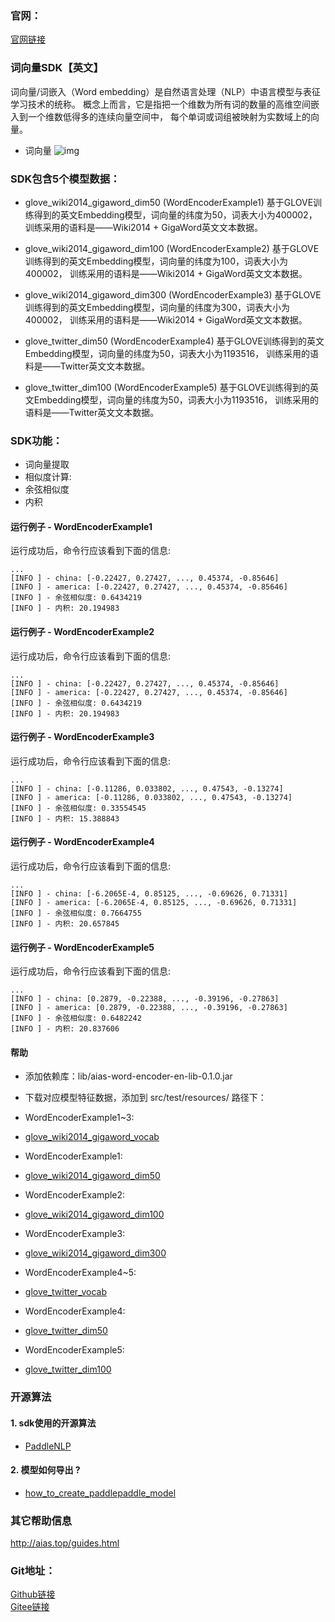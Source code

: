 ### 官网：
[官网链接](http://www.aias.top/)


### 词向量SDK【英文】
词向量/词嵌入（Word embedding）是自然语言处理（NLP）中语言模型与表征学习技术的统称。
概念上而言，它是指把一个维数为所有词的数量的高维空间嵌入到一个维数低得多的连续向量空间中，
每个单词或词组被映射为实数域上的向量。


- 词向量
![img](https://aias-home.oss-cn-beijing.aliyuncs.com/AIAS/nlp_sdks/word_vector_en.png)

### SDK包含5个模型数据：
-  glove_wiki2014_gigaword_dim50 (WordEncoderExample1)
   基于GLOVE训练得到的英文Embedding模型，词向量的纬度为50，词表大小为400002，
   训练采用的语料是——Wiki2014 + GigaWord英文文本数据。
  
-  glove_wiki2014_gigaword_dim100 (WordEncoderExample2)
   基于GLOVE训练得到的英文Embedding模型，词向量的纬度为100，词表大小为400002，
   训练采用的语料是——Wiki2014 + GigaWord英文文本数据。
   
-  glove_wiki2014_gigaword_dim300 (WordEncoderExample3)
   基于GLOVE训练得到的英文Embedding模型，词向量的纬度为300，词表大小为400002，
   训练采用的语料是——Wiki2014 + GigaWord英文文本数据。
  
-  glove_twitter_dim50 (WordEncoderExample4)
   基于GLOVE训练得到的英文Embedding模型，词向量的纬度为50，词表大小为1193516，
   训练采用的语料是——Twitter英文文本数据。

-  glove_twitter_dim100 (WordEncoderExample5)
   基于GLOVE训练得到的英文Embedding模型，词向量的纬度为50，词表大小为1193516，
   训练采用的语料是——Twitter英文文本数据。
      
### SDK功能：
- 词向量提取
- 相似度计算:
-   余弦相似度
-   内积
 
#### 运行例子 - WordEncoderExample1
运行成功后，命令行应该看到下面的信息:
```text
...
[INFO ] - china: [-0.22427, 0.27427, ..., 0.45374, -0.85646]
[INFO ] - america: [-0.22427, 0.27427, ..., 0.45374, -0.85646]
[INFO ] - 余弦相似度: 0.6434219
[INFO ] - 内积: 20.194983
```
#### 运行例子 - WordEncoderExample2
运行成功后，命令行应该看到下面的信息:
```text
...
[INFO ] - china: [-0.22427, 0.27427, ..., 0.45374, -0.85646]
[INFO ] - america: [-0.22427, 0.27427, ..., 0.45374, -0.85646]
[INFO ] - 余弦相似度: 0.6434219
[INFO ] - 内积: 20.194983
```
#### 运行例子 - WordEncoderExample3
运行成功后，命令行应该看到下面的信息:
```text
...
[INFO ] - china: [-0.11286, 0.033802, ..., 0.47543, -0.13274]
[INFO ] - america: [-0.11286, 0.033802, ..., 0.47543, -0.13274]
[INFO ] - 余弦相似度: 0.33554545
[INFO ] - 内积: 15.388843
```
#### 运行例子 - WordEncoderExample4
运行成功后，命令行应该看到下面的信息:
```text
...
[INFO ] - china: [-6.2065E-4, 0.85125, ..., -0.69626, 0.71331]
[INFO ] - america: [-6.2065E-4, 0.85125, ..., -0.69626, 0.71331]
[INFO ] - 余弦相似度: 0.7664755
[INFO ] - 内积: 20.657845
```

#### 运行例子 - WordEncoderExample5
运行成功后，命令行应该看到下面的信息:
```text
...
[INFO ] - china: [0.2879, -0.22388, ..., -0.39196, -0.27863]
[INFO ] - america: [0.2879, -0.22388, ..., -0.39196, -0.27863]
[INFO ] - 余弦相似度: 0.6482242
[INFO ] - 内积: 20.837606
```

#### 帮助 
-  添加依赖库：lib/aias-word-encoder-en-lib-0.1.0.jar
-  下载对应模型特征数据，添加到 src/test/resources/ 路径下：
-  WordEncoderExample1~3:
-  [glove_wiki2014_gigaword_vocab](https://aias-home.oss-cn-beijing.aliyuncs.com/models/nlp_models/glove_wiki2014_gigaword_vocab.txt) 
-  WordEncoderExample1:
-  [glove_wiki2014_gigaword_dim50](https://aias-home.oss-cn-beijing.aliyuncs.com/models/nlp_models/glove_wiki2014_gigaword_dim50.npy)
-  WordEncoderExample2:
-  [glove_wiki2014_gigaword_dim100](https://aias-home.oss-cn-beijing.aliyuncs.com/models/nlp_models/glove_wiki2014_gigaword_dim100.npy)  
-  WordEncoderExample3:
-  [glove_wiki2014_gigaword_dim300](https://aias-home.oss-cn-beijing.aliyuncs.com/models/nlp_models/glove_wiki2014_gigaword_dim300.npy)  

-  WordEncoderExample4~5:
-  [glove_twitter_vocab](https://aias-home.oss-cn-beijing.aliyuncs.com/models/nlp_models/glove_twitter_vocab.txt)  
-  WordEncoderExample4:
-  [glove_twitter_dim50](https://aias-home.oss-cn-beijing.aliyuncs.com/models/nlp_models/glove_twitter_dim50.npy)  
-  WordEncoderExample5:
-  [glove_twitter_dim100](https://aias-home.oss-cn-beijing.aliyuncs.com/models/nlp_models/glove_twitter_dim100.npy)  



### 开源算法
#### 1. sdk使用的开源算法
- [PaddleNLP](https://github.com/PaddlePaddle/PaddleNLP)
#### 2. 模型如何导出 ?
- [how_to_create_paddlepaddle_model](http://docs.djl.ai/docs/paddlepaddle/how_to_create_paddlepaddle_model_zh.html)


### 其它帮助信息
http://aias.top/guides.html


### Git地址：   
[Github链接](https://github.com/mymagicpower/AIAS)    
[Gitee链接](https://gitee.com/mymagicpower/AIAS)   